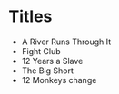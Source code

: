 # Titles

- A River Runs Through It
- Fight Club
- 12 Years a Slave
- The Big Short
- 12 Monkeys
change
